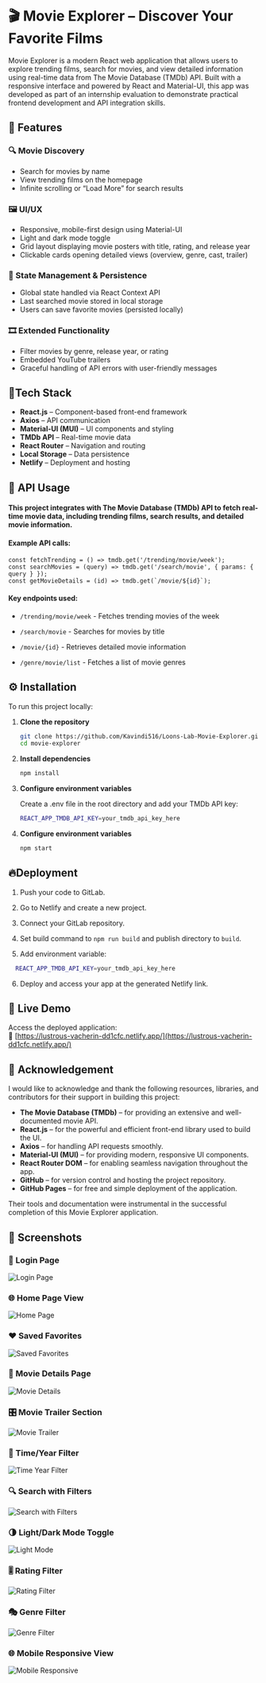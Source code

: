 
# 🎬 Movie Explorer – Discover Your Favorite Films

Movie Explorer is a modern React web application that allows users to explore trending films, search for movies, and view detailed information using real-time data from The Movie Database (TMDb) API. Built with a responsive interface and powered by React and Material-UI, this app was developed as part of an internship evaluation to demonstrate practical frontend development and API integration skills.


## 🌟 Features
### 🔍 Movie Discovery
- Search for movies by name
- View trending films on the homepage
- Infinite scrolling or “Load More” for search results

### 🖼️ UI/UX
- Responsive, mobile-first design using Material-UI
- Light and dark mode toggle
- Grid layout displaying movie posters with title, rating, and release year
- Clickable cards opening detailed views (overview, genre, cast, trailer)

### 🧠 State Management & Persistence
- Global state handled via React Context API
- Last searched movie stored in local storage
- Users can save favorite movies (persisted locally)

### 🎞️ Extended Functionality
- Filter movies by genre, release year, or rating
- Embedded YouTube trailers
- Graceful handling of API errors with user-friendly messages


## 🔰Tech Stack

- **React.js** – Component-based front-end framework  
- **Axios** – API communication  
- **Material-UI (MUI)** – UI components and styling  
- **TMDb API** – Real-time movie data  
- **React Router** – Navigation and routing  
- **Local Storage** – Data persistence  
- **Netlify** – Deployment and hosting  


## 📡 API Usage

#### This project integrates with **The Movie Database (TMDb) API** to fetch real-time movie data, including trending films, search results, and detailed movie information.

#### Example API calls:
```
const fetchTrending = () => tmdb.get('/trending/movie/week');
const searchMovies = (query) => tmdb.get('/search/movie', { params: { query } });
const getMovieDetails = (id) => tmdb.get(`/movie/${id}`);
```

#### Key endpoints used:

- `/trending/movie/week` - Fetches trending movies of the week

- `/search/movie` - Searches for movies by title

- `/movie/{id}` - Retrieves detailed movie information

- `/genre/movie/list` - Fetches a list of movie genres




## ⚙️ Installation
 To run this project locally:

1. **Clone the repository**
   ```bash
   git clone https://github.com/Kavindi516/Loons-Lab-Movie-Explorer.git
   cd movie-explorer
2. **Install dependencies**
   ```bash
   npm install
3. **Configure environment variables**
     
   Create a .env file in the root directory and add your TMDb API key:
   ```bash
   REACT_APP_TMDB_API_KEY=your_tmdb_api_key_here

4. **Configure environment variables**
   ```bash
   npm start
## 🔥Deployment

1. Push your code to GitLab.

2. Go to Netlify and create a new project.

3. Connect your GitLab repository.

4. Set build command to `npm run build` and publish directory to `build`.

5. Add environment variable:

```bash
  REACT_APP_TMDB_API_KEY=your_tmdb_api_key_here

```
6. Deploy and access your app at the generated Netlify link.

## 🚀 Live Demo
Access the deployed application:  
🔗 [https://lustrous-vacherin-dd1cfc.netlify.app/](https://lustrous-vacherin-dd1cfc.netlify.app/)

## 🙏 Acknowledgement

I would like to acknowledge and thank the following resources, libraries, and contributors for their support in building this project:

- **The Movie Database (TMDb)** – for providing an extensive and well-documented movie API.
- **React.js** – for the powerful and efficient front-end library used to build the UI.
- **Axios** – for handling API requests smoothly.
- **Material-UI (MUI)** – for providing modern, responsive UI components.
- **React Router DOM** – for enabling seamless navigation throughout the app.
- **GitHub** – for version control and hosting the project repository.
- **GitHub Pages** – for free and simple deployment of the application.

Their tools and documentation were instrumental in the successful completion of this Movie Explorer application.



## 📸 Screenshots

### 🔐 Login Page
![Login Page](./src/assets/Login_Page.png)

### 🌐 Home Page View
![Home Page](./src/assets/Home.png)

### ❤️ Saved Favorites
![Saved Favorites](./src/assets/Saved_Favorites.png)

### 🎥 Movie Details Page
![Movie Details](./src/assets/Movie_Details.png)

### 🎛️ Movie Trailer Section
![Movie Trailer](./src/assets/Movie_Trailer.png)

### 📅 Time/Year Filter
![Time Year Filter](./src/assets/Filter_Year.png)

### 🔍 Search with Filters
![Search with Filters](./src/assets/Search_with_Filters.png)

### 🌗 Light/Dark Mode Toggle
![Light Mode](./src/assets/Light_mode.png)

### 🎚️ Rating Filter
![Rating Filter](./src/assets/Filter_Rating.png)

### 🎭 Genre Filter
![Genre Filter](./src/assets/Filter_Genre.png)

### 🌐 Mobile Responsive View
![Mobile Responsive](./src/assets/Mobile_Responsive.png)

